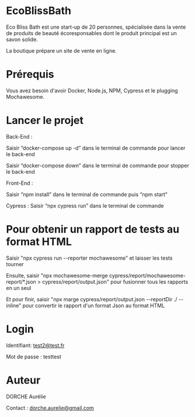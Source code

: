 # EcoBlissBath
Eco Bliss Bath est une start-up de 20 personnes, spécialisée dans la vente de produits de beauté écoresponsables dont le produit principal est un savon solide. 

La boutique prépare un site de vente en ligne.


# Prérequis
Vous avez besoin d'avoir Docker, Node.js, NPM, Cypress et le plugging Mochawesome.


# Lancer le projet 
Back-End : 

Saisir “docker-compose up -d” dans le terminal de commande pour lancer le back-end

Saisir “docker-compose down” dans le terminal de commande pour stopper le back-end


Front-End : 

Saisir “npm install” dans le terminal de commande puis “npm start”


Cypress : 
Saisir “npx cypress run” dans le terminal de commande


# Pour obtenir un rapport de tests au format HTML

Saisir "npx cypress run --reporter mochawesome" et laisser les tests tourner


Ensuite, saisir "npx mochawesome-merge cypress/report/mochawesome-report/*.json > cypress/report/output.json" pour fusionner tous les rapports en un seul


Et pour finir, saisir "npx marge cypress/report/output.json --reportDir ./ --inline" pour convertir le rapport d'un format Json au format HTML


# Login
Identifiant: test2@test.fr

Mot de passe : testtest


# Auteur
DORCHE Aurélie

Contact : dorche.aurelie@gmail.com
